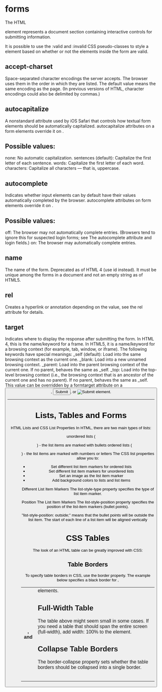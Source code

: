 # forms
The HTML <form> element represents a document section containing interactive controls for submitting information.
  
  <form action="" method="get" class="form-example">

 It is possible to use the :valid and :invalid CSS pseudo-classes to style a <form> element based on 
  whether or not the elements inside the form are valid.
  
 ## accept-charset
Space-separated character encodings the server accepts. The browser uses them in the order in which they are listed. The default value means the same encoding as the page.
(In previous versions of HTML, character encodings could also be delimited by commas.)

## autocapitalize 
A nonstandard attribute used by iOS Safari that controls how textual form elements should be automatically capitalized. autocapitalize attributes on a form elements override it on <form>.
  
## Possible values:
none: No automatic capitalization.
sentences (default): Capitalize the first letter of each sentence.
words: Capitalize the first letter of each word.
characters: Capitalize all characters — that is, uppercase.
  
 ## autocomplete
Indicates whether input elements can by default have their values automatically completed by the browser. autocomplete attributes on form elements override it on <form>. 

## Possible values:
off: The browser may not automatically complete entries. (Browsers tend to ignore this for suspected login forms; see The autocomplete attribute and login fields.)
on: The browser may automatically complete entries.
  
## name
The name of the form. Deprecated as of HTML 4 (use id instead). It must be unique among the forms in a document and not an empty string as of HTML5.
  
## rel
Creates a hyperlink or annotation depending on the value, see the rel attribute for details.
  
## target
Indicates where to display the response after submitting the form. In HTML 4, this is the name/keyword for a frame. In HTML5, it is a name/keyword for a browsing context (for example, tab, window, or iframe). The following keywords have special meanings:
_self (default): Load into the same browsing context as the current one.
_blank: Load into a new unnamed browsing context.
_parent: Load into the parent browsing context of the current one. If no parent, behaves the same as _self.
_top: Load into the top-level browsing context (i.e., the browsing context that is an ancestor of the current one and has no parent). If no parent, behaves the same as _self.
This value can be overridden by a formtarget attribute on a <button>, <input type="submit">, or <input type="image"> element.
  ________________________________________________________________________________________________________________________________________
  
  
  
  # Lists, Tables and Forms

HTML Lists and CSS List Properties
In HTML, there are two main types of lists:

unordered lists (<ul>) - the list items are marked with bullets
ordered lists (<ol>) - the list items are marked with numbers or letters
The CSS list properties allow you to:

* Set different list item markers for ordered lists
* Set different list item markers for unordered lists
* Set an image as the list item marker 
* Add background colors to lists and list items

Different List Item Markers
The list-style-type property specifies the type of list item marker.

Position The List Item Markers
The list-style-position property specifies the position of the list-item markers (bullet points).

"list-style-position: outside;" means that the bullet points will be outside the list item.
The start of each line of a list item will be aligned vertically

# CSS Tables
The look of an HTML table can be greatly improved with CSS:

## Table Borders
To specify table borders in CSS, use the border property.
The example below specifies a black border for <table>, <th>, and <td> elements.
  
## Full-Width Table
The table above might seem small in some cases. If you need a table that should span the entire screen (full-width), add width: 100% to the <table> element.
  
 ## Collapse Table Borders
The border-collapse property sets whether the table borders should be collapsed into a single border.


  
  
